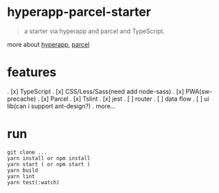 # hyperapp-parcel-starter

> a starter via hyperapp and parcel and TypeScript.

more about [hyperapp](https://hyperapp.js.org/), [parcel](https://parceljs.org/getting_started.html)


# features

. [x] TypeScript
. [x] CSS/Less/Sass(need add node-sass)
. [x] PWA(sw-precache)
. [x] Parcel
. [x] Tslint
. [x] jest
. [ ] router
. [ ] data flow
. [ ] ui lib(can i support ant-design?)
. more...

# run

```
git clone ...
yarn install or npm install
yarn start ( or npm start )
yarn build 
yarn lint
yarn test(:watch)
```


